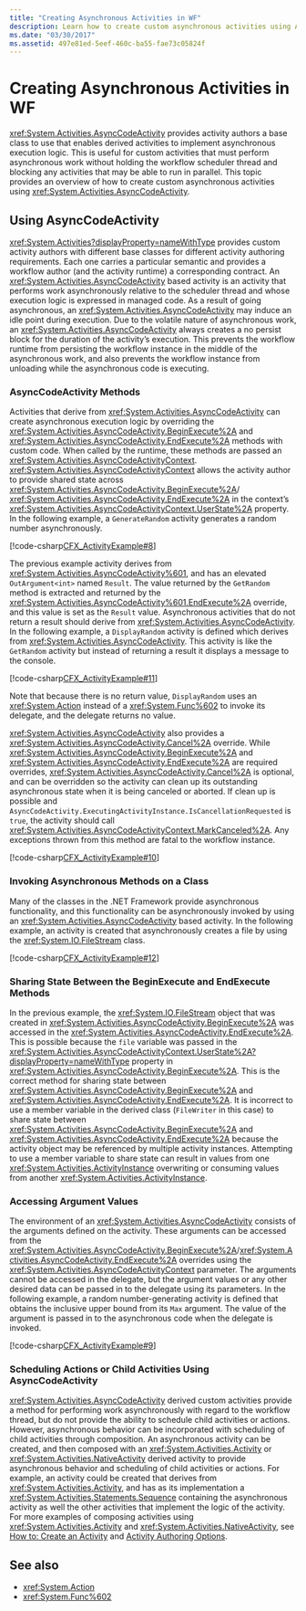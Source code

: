```yaml
---
title: "Creating Asynchronous Activities in WF"
description: Learn how to create custom asynchronous activities using AsyncCodeActivity, which enables derived activities to implement asynchronous execution logic.
ms.date: "03/30/2017"
ms.assetid: 497e81ed-5eef-460c-ba55-fae73c05824f
---
```

# Creating Asynchronous Activities in WF

<xref:System.Activities.AsyncCodeActivity> provides activity authors a base class to use that enables derived activities to implement asynchronous execution logic. This is useful for custom activities that must perform asynchronous work without holding the workflow scheduler thread and blocking any activities that may be able to run in parallel. This topic provides an overview of how to create custom asynchronous activities using <xref:System.Activities.AsyncCodeActivity>.  
  
## Using AsyncCodeActivity  

 <xref:System.Activities?displayProperty=nameWithType> provides custom activity authors with different base classes for different activity authoring requirements. Each one carries a particular semantic and provides a workflow author (and the activity runtime) a corresponding contract. An <xref:System.Activities.AsyncCodeActivity> based activity is an activity that performs work asynchronously relative to the scheduler thread and whose execution logic is expressed in managed code. As a result of going asynchronous, an <xref:System.Activities.AsyncCodeActivity> may induce an idle point during execution. Due to the volatile nature of asynchronous work, an <xref:System.Activities.AsyncCodeActivity> always creates a no persist block for the duration of the activity’s execution. This prevents the workflow runtime from persisting the workflow instance in the middle of the asynchronous work, and also prevents the workflow instance from unloading while the asynchronous code is executing.  
  
### AsyncCodeActivity Methods  

 Activities that derive from <xref:System.Activities.AsyncCodeActivity> can create asynchronous execution logic by overriding the <xref:System.Activities.AsyncCodeActivity.BeginExecute%2A> and <xref:System.Activities.AsyncCodeActivity.EndExecute%2A> methods with custom code. When called by the runtime, these methods are passed an <xref:System.Activities.AsyncCodeActivityContext>. <xref:System.Activities.AsyncCodeActivityContext> allows the activity author to provide shared state across <xref:System.Activities.AsyncCodeActivity.BeginExecute%2A>/ <xref:System.Activities.AsyncCodeActivity.EndExecute%2A> in the context’s <xref:System.Activities.AsyncCodeActivityContext.UserState%2A> property. In the following example, a `GenerateRandom` activity generates a random number asynchronously.  
  
 [!code-csharp[CFX_ActivityExample#8](~/samples/snippets/csharp/VS_Snippets_CFX/CFX_ActivityExample/cs/Program.cs#8)]  
  
 The previous example activity derives from <xref:System.Activities.AsyncCodeActivity%601>, and has an elevated `OutArgument<int>` named `Result`. The value returned by the `GetRandom` method is extracted and returned by the <xref:System.Activities.AsyncCodeActivity%601.EndExecute%2A> override, and this value is set as the `Result` value. Asynchronous activities that do not return a result should derive from <xref:System.Activities.AsyncCodeActivity>. In the following example, a `DisplayRandom` activity is defined which derives from <xref:System.Activities.AsyncCodeActivity>. This activity is like the `GetRandom` activity but instead of returning a result it displays a message to the console.  
  
 [!code-csharp[CFX_ActivityExample#11](~/samples/snippets/csharp/VS_Snippets_CFX/CFX_ActivityExample/cs/Program.cs#11)]  
  
 Note that because there is no return value, `DisplayRandom` uses an <xref:System.Action> instead of a <xref:System.Func%602> to invoke its delegate, and the delegate returns no value.  
  
 <xref:System.Activities.AsyncCodeActivity> also provides a <xref:System.Activities.AsyncCodeActivity.Cancel%2A> override. While <xref:System.Activities.AsyncCodeActivity.BeginExecute%2A> and <xref:System.Activities.AsyncCodeActivity.EndExecute%2A> are required overrides, <xref:System.Activities.AsyncCodeActivity.Cancel%2A> is optional, and can be overridden so the activity can clean up its outstanding asynchronous state when it is being canceled or aborted. If clean up is possible and `AsyncCodeActivity.ExecutingActivityInstance.IsCancellationRequested` is `true`, the activity should call <xref:System.Activities.AsyncCodeActivityContext.MarkCanceled%2A>. Any exceptions thrown from this method are fatal to the workflow instance.  
  
 [!code-csharp[CFX_ActivityExample#10](~/samples/snippets/csharp/VS_Snippets_CFX/CFX_ActivityExample/cs/Program.cs#10)]  
  
### Invoking Asynchronous Methods on a Class  

 Many of the classes in the .NET Framework provide asynchronous functionality, and this functionality can be asynchronously invoked by using an <xref:System.Activities.AsyncCodeActivity> based activity. In the following example, an activity is created that asynchronously creates a file by using the <xref:System.IO.FileStream> class.  
  
 [!code-csharp[CFX_ActivityExample#12](~/samples/snippets/csharp/VS_Snippets_CFX/CFX_ActivityExample/cs/Program.cs#12)]  
  
### Sharing State Between the BeginExecute and EndExecute Methods  

 In the previous example, the <xref:System.IO.FileStream> object that was created in <xref:System.Activities.AsyncCodeActivity.BeginExecute%2A> was accessed in the <xref:System.Activities.AsyncCodeActivity.EndExecute%2A>. This is possible because the `file` variable was passed in the <xref:System.Activities.AsyncCodeActivityContext.UserState%2A?displayProperty=nameWithType> property in <xref:System.Activities.AsyncCodeActivity.BeginExecute%2A>. This is the correct method for sharing state between <xref:System.Activities.AsyncCodeActivity.BeginExecute%2A> and <xref:System.Activities.AsyncCodeActivity.EndExecute%2A>. It is incorrect to use a member variable in the derived class (`FileWriter` in this case) to share state between <xref:System.Activities.AsyncCodeActivity.BeginExecute%2A> and <xref:System.Activities.AsyncCodeActivity.EndExecute%2A> because the activity object may be referenced by multiple activity instances. Attempting to use a member variable to share state can result in values from one <xref:System.Activities.ActivityInstance> overwriting or consuming values from another <xref:System.Activities.ActivityInstance>.  
  
### Accessing Argument Values  

 The environment of an <xref:System.Activities.AsyncCodeActivity> consists of the arguments defined on the activity. These arguments can be accessed from the <xref:System.Activities.AsyncCodeActivity.BeginExecute%2A>/<xref:System.Activities.AsyncCodeActivity.EndExecute%2A> overrides using the <xref:System.Activities.AsyncCodeActivityContext> parameter. The arguments cannot be accessed in the delegate, but the argument values or any other desired data can be passed in to the delegate using its parameters. In the following example, a random number-generating activity is defined that obtains the inclusive upper bound from its `Max` argument. The value of the argument is passed in to the asynchronous code when the delegate is invoked.  
  
 [!code-csharp[CFX_ActivityExample#9](~/samples/snippets/csharp/VS_Snippets_CFX/CFX_ActivityExample/cs/Program.cs#9)]  
  
### Scheduling Actions or Child Activities Using AsyncCodeActivity  

 <xref:System.Activities.AsyncCodeActivity> derived custom activities  provide a method for performing work asynchronously with regard to the workflow thread, but do not provide the ability to schedule child activities or actions. However, asynchronous behavior can be incorporated with scheduling of child activities through composition. An asynchronous activity can be created, and then composed with an <xref:System.Activities.Activity> or <xref:System.Activities.NativeActivity> derived activity to provide asynchronous behavior and scheduling of child activities or actions. For example, an activity could be created that derives from <xref:System.Activities.Activity>, and has as its implementation a <xref:System.Activities.Statements.Sequence> containing the asynchronous activity as well the other activities that implement the logic of the activity. For more examples of composing activities using <xref:System.Activities.Activity> and <xref:System.Activities.NativeActivity>, see [How to: Create an Activity](how-to-create-an-activity.md) and [Activity Authoring Options](activity-authoring-options-in-wf.md).  
  
## See also

- <xref:System.Action>
- <xref:System.Func%602>
